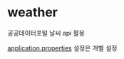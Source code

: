 # weather
공공데이터포털 날씨 api 활용

[application.properties](src%2Fmain%2Fresources%2Fapplication.properties) 설정은 개별 설정